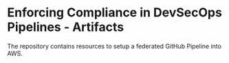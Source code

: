 # Enforcing Compliance in DevSecOps Pipelines - Artifacts

The repository contains resources to setup a federated GitHub Pipeline into AWS.

